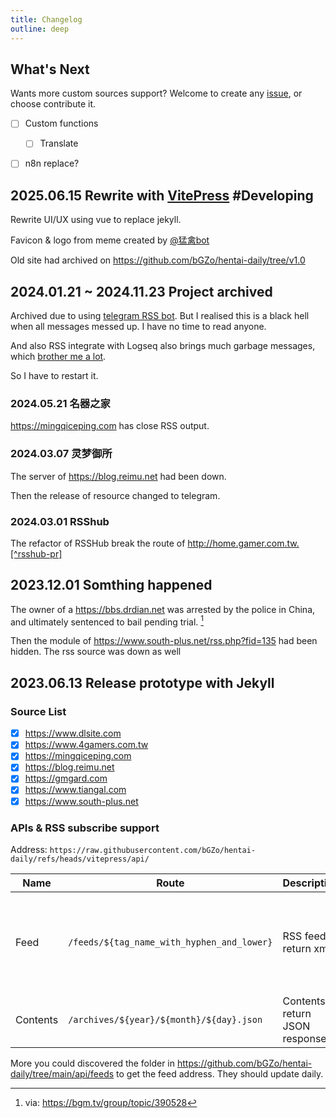 ```yaml
---
title: Changelog
outline: deep
---
```


## What's Next

Wants more custom sources support? Welcome to create any [issue](https://github.com/bGZo/hentai-daily/issues/new), or choose contribute it.

- [ ] Custom functions
  - [ ] Translate 
- [ ] n8n replace?


##  2025.06.15 Rewrite with [VitePress](https://github.com/vuejs/vitepress) #Developing

Rewrite UI/UX using vue to replace jekyll.

Favicon & logo from meme created by [@猛禽bot](https://weibo.com/n/%E7%8C%9B%E7%A6%BDbot)

Old site had archived on https://github.com/bGZo/hentai-daily/tree/v1.0

## 2024.01.21 ~ 2024.11.23 Project archived

Archived due to using [telegram RSS bot](https://github.com/Rongronggg9/RSS-to-Telegram-Bot). But I realised this is a black hell when all messages messed up. I have no time to read anyone.

And also RSS integrate with Logseq also brings much garbage messages, which [brother me a lot](https://bgzo.github.io/vault/weekly/1218-giving-up-logseq).

So I have to restart it.

### 2024.05.21 名器之家

https://mingqiceping.com has close RSS output.

### 2024.03.07 灵梦御所

The server of https://blog.reimu.net had been down. 

Then the release of resource changed to telegram.

### 2024.03.01 RSShub

The refactor of RSSHub break the route of http://home.gamer.com.tw.[^rsshub-pr]

[^rsshub-pr]: via: https://github.com/DIYgod/RSSHub/commit/6f57c02538bd2faefbe77566465c2c2c3f3caf3b

## 2023.12.01 Somthing happened

The owner of a https://bbs.drdian.net was arrested by the police in China, and ultimately sentenced to bail pending trial. [^end-of-drdian]

[^end-of-drdian]: via: https://bgm.tv/group/topic/390528

Then the module of https://www.south-plus.net/rss.php?fid=135 had been hidden. The rss source was down as well

## 2023.06.13 Release prototype with Jekyll 

### Source List

- [x] https://www.dlsite.com
- [x] https://www.4gamers.com.tw
- [x] https://mingqiceping.com
- [x] https://blog.reimu.net
- [x] https://gmgard.com
- [x] https://www.tiangal.com
- [x] https://www.south-plus.net

### APIs & RSS subscribe support

Address: `https://raw.githubusercontent.com/bGZo/hentai-daily/refs/heads/vitepress/api/`

| Name | Route | Description | Method | Note |
|-------|------|------|------|------|
| Feed  | `/feeds/${tag_name_with_hyphen_and_lower}` | RSS feed, return xml | `GET` | `${tag_name_with_slash_and_lower}` is the url string handle by `lower()` and hyphen(`-`). <br/>For example, we have a `DLsite Game Ranking.xml` file in server, then the correct full url address will be `http://hentai.bgzo.cc/feeds/alsite-game-ranking.xml`; |
| Contents | `/archives/${year}/${month}/${day}.json` | Contents, return JSON response | `GET` | **NOTE**: The timezone of response is GMT, format it whatever you want |

More you could discovered the folder in https://github.com/bGZo/hentai-daily/tree/main/api/feeds to get the feed address. They should update daily.
